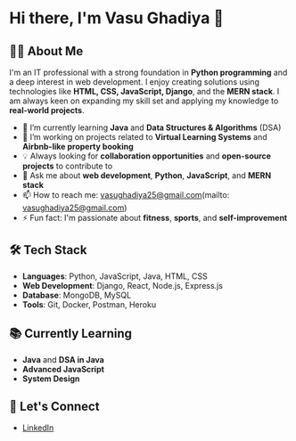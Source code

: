 # Hi there, I'm Vasu Ghadiya 👋

## 👨‍💻 About Me
I'm an IT professional with a strong foundation in **Python programming** and a deep interest in web development. I enjoy creating solutions using technologies like **HTML, CSS, JavaScript, Django**, and the **MERN stack**. I am always keen on expanding my skill set and applying my knowledge to **real-world projects**.

- 🌱 I’m currently learning **Java** and **Data Structures & Algorithms** (DSA)
- 🔭 I’m working on projects related to **Virtual Learning Systems** and **Airbnb-like property booking**
- 💡 Always looking for **collaboration opportunities** and **open-source projects** to contribute to
- 💬 Ask me about **web development**, **Python**, **JavaScript**, and **MERN stack**
- 📫 How to reach me: vasughadiya25@gmail.com(mailto: vasughadiya25@gmail.com)
- ⚡ Fun fact: I'm passionate about **fitness**, **sports**, and **self-improvement**

## 🛠️ Tech Stack

- **Languages**: Python, JavaScript, Java, HTML, CSS
- **Web Development**: Django, React, Node.js, Express.js
- **Database**: MongoDB, MySQL
- **Tools**: Git, Docker, Postman, Heroku

## 📚 Currently Learning

- **Java** and **DSA in Java**
- **Advanced JavaScript**
- **System Design**


## 🔗 Let's Connect

- [LinkedIn](https://linkedin.com/in/vasu-ghadiya-505372256)


<!---
- [Twitter](https://twitter.com/your-twitter-handle)
- [Portfolio Website](https://your-website.com)

## 💼 Projects

- **Virtual Learning System** - A platform for buying and selling courses, managing teacher and student roles.
- **Airbnb-like Property Booking** - A property rental system with features like booking, reviews, and chat.
- [More Projects](https://github.com/your-username?tab=repositories)

Thanks for visiting my profile! 😊

vasughadiya/vasughadiya is a ✨ special ✨ repository because its `README.md` (this file) appears on your GitHub profile.
You can click the Preview link to take a look at your changes.
--->
